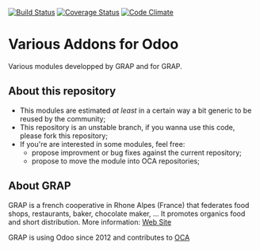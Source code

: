 [![Build Status](https://travis-ci.org/grap/odoo-addons-misc.svg?branch=8.0)](https://travis-ci.org/grap/odoo-addons-misc)
[![Coverage Status](https://coveralls.io/repos/grap/odoo-addons-misc/badge.svg?branch=8.0&service=github)](https://coveralls.io/github/grap/odoo-addons-misc?branch=8.0)
[![Code Climate](https://codeclimate.com/github/grap/odoo-addons-misc/badges/gpa.svg)](https://codeclimate.com/github/grap/odoo-addons-misc)

Various Addons for Odoo
=======================

Various modules developped by GRAP and for GRAP.

About this repository
---------------------
* This modules are estimated *at least* in a certain way a bit generic to be
  reused by the community;
* This repository is an unstable branch, if you wanna use this code, please
  fork this repository;
* If you're are interested in some modules, feel free:
    * propose improvment or bug fixes against the current repository;
    * propose to move the module into OCA repositories;

About GRAP
----------
GRAP is a french cooperative in Rhone Alpes (France) that federates food shops,
restaurants, baker, chocolate maker, ... It promotes organics food and short
distribution.
More information: [Web Site](http://www.grap.coop)

GRAP is using Odoo since 2012 and contributes to
[OCA](https://odoo-community.org/)



